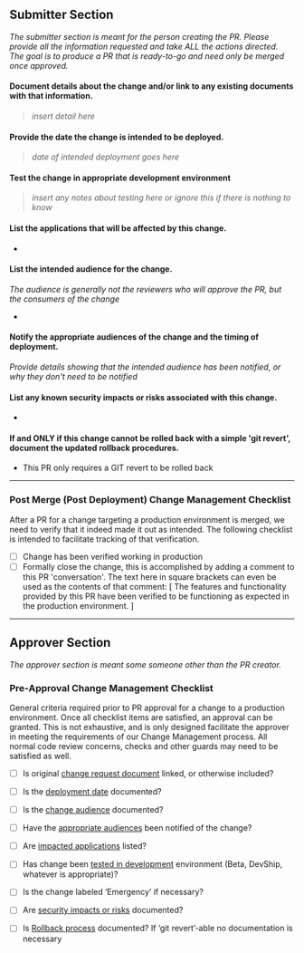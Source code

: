 ## Submitter Section

*The submitter section is meant for the person creating the PR.  Please provide all the information requested and take ALL the actions directed. The goal is to produce a PR that is ready-to-go and need only be merged once approved.*

#### Document details about the change and/or link to any existing documents with that information.

> *insert detail here*

#### Provide the date the change is intended to be deployed.

> *date of intended deployment goes here*

#### Test the change in appropriate development environment

> *insert any notes about testing here or ignore this if there is nothing to know*

#### List the applications that will be affected by this change.

- 

#### List the intended audience for the change.

*The audience is generally not the reviewers who will approve the PR, but the consumers of the change*

- 

#### Notify the appropriate audiences of the change and the timing of deployment.

*Provide details showing that the intended audience has been notified, or why they don't need to be notified*

#### List any known security impacts or risks associated with this change.

- 

#### If and ONLY if this change cannot be rolled back with a simple 'git revert', document the updated rollback procedures.

- This PR only requires a GIT revert to be rolled back

---

### Post Merge (Post Deployment) Change Management Checklist

After a PR for a change targeting a production environment is merged, we need to verify that it indeed made it out as intended. The following checklist is intended to facilitate tracking of that verification.

- [ ] Change has been verified working in production
- [ ] Formally close the change, this is accomplished by adding a comment to this PR 'conversation'. The text here in square brackets can even be used as the contents of that comment: [ The features and functionality provided by this PR have been verified to be functioning as expected in the production environment. ]

---

## Approver Section

*The approver section is meant some someone other than the PR creator.*

### Pre-Approval Change Management Checklist

General criteria required prior to PR approval for a change to a production environment. Once all checklist items are satisfied, an approval can be granted. This is not exhaustive, and is only designed facilitate the approver in meeting the requirements of our Change Management process.  All normal code review concerns, checks and other guards may need to be satisfied as well.

- [ ] Is original [change request document](#document-details-about-the-change-andor-link-to-any-existing-documents-with-that-information) linked, or otherwise included?
- [ ] Is the [deployment date](#provide-the-date-the-change-is-intended-to-be-deployed) documented? 
- [ ] Is the [change audience](#list-the-applications-that-will-be-affected-by-this-change) documented?
- [ ] Have the [appropriate audiences](#notify-the-appropriate-audiences-of-the-change-and-the-timing-of-deployment) been notified of the change?
- [ ] Are [impacted applications](#list-the-applications-that-will-be-affected-by-this-change) listed?
- [ ] Has change been [tested in development](#test-the-change-in-appropriate-development-environment) environment (Beta, DevShip, whatever is appropriate)?
- [ ] Is the change labeled ‘Emergency’ if necessary?
- [ ] Are [security impacts or risks](#list-any-known-security-impacts-or-risks-associated-with-this-change) documented?
- [ ] Is [Rollback process](#if-and-only-if-this-change-cannot-be-rolled-back-with-a-simple-git-revert-document-the-rollback-procedures) documented? If ‘git revert’-able no documentation is necessary

